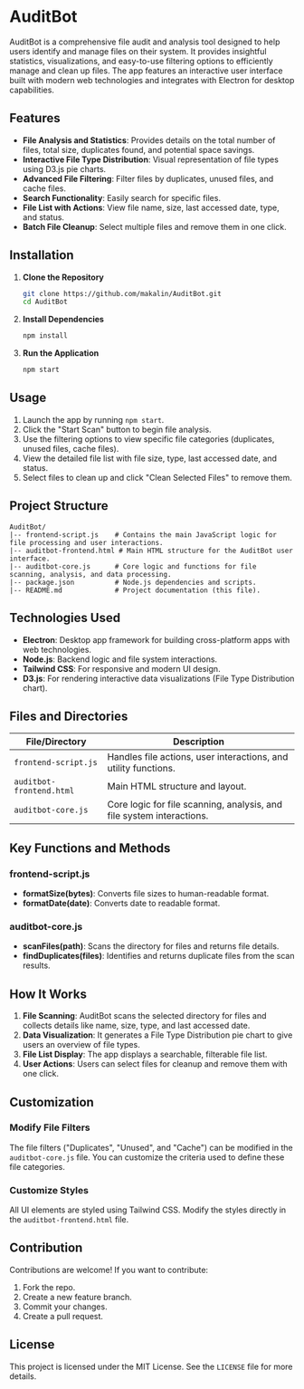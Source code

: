 # AuditBot

AuditBot is a comprehensive file audit and analysis tool designed to help users identify and manage files on their system. It provides insightful statistics, visualizations, and easy-to-use filtering options to efficiently manage and clean up files. The app features an interactive user interface built with modern web technologies and integrates with Electron for desktop capabilities.

## Features

- **File Analysis and Statistics**: Provides details on the total number of files, total size, duplicates found, and potential space savings.
- **Interactive File Type Distribution**: Visual representation of file types using D3.js pie charts.
- **Advanced File Filtering**: Filter files by duplicates, unused files, and cache files.
- **Search Functionality**: Easily search for specific files.
- **File List with Actions**: View file name, size, last accessed date, type, and status.
- **Batch File Cleanup**: Select multiple files and remove them in one click.

## Installation

1. **Clone the Repository**
   ```bash
   git clone https://github.com/makalin/AuditBot.git
   cd AuditBot
   ```

2. **Install Dependencies**
   ```bash
   npm install
   ```

3. **Run the Application**
   ```bash
   npm start
   ```

## Usage

1. Launch the app by running `npm start`.
2. Click the "Start Scan" button to begin file analysis.
3. Use the filtering options to view specific file categories (duplicates, unused files, cache files).
4. View the detailed file list with file size, type, last accessed date, and status.
5. Select files to clean up and click "Clean Selected Files" to remove them.

## Project Structure

```
AuditBot/
|-- frontend-script.js    # Contains the main JavaScript logic for file processing and user interactions.
|-- auditbot-frontend.html # Main HTML structure for the AuditBot user interface.
|-- auditbot-core.js      # Core logic and functions for file scanning, analysis, and data processing.
|-- package.json          # Node.js dependencies and scripts.
|-- README.md             # Project documentation (this file).
```

## Technologies Used

- **Electron**: Desktop app framework for building cross-platform apps with web technologies.
- **Node.js**: Backend logic and file system interactions.
- **Tailwind CSS**: For responsive and modern UI design.
- **D3.js**: For rendering interactive data visualizations (File Type Distribution chart).

## Files and Directories

| File/Directory         | Description                                |
|----------------------|--------------------------------------------|
| `frontend-script.js`  | Handles file actions, user interactions, and utility functions. |
| `auditbot-frontend.html` | Main HTML structure and layout. |
| `auditbot-core.js`    | Core logic for file scanning, analysis, and file system interactions. |

## Key Functions and Methods

### **frontend-script.js**
- **formatSize(bytes)**: Converts file sizes to human-readable format.
- **formatDate(date)**: Converts date to readable format.

### **auditbot-core.js**
- **scanFiles(path)**: Scans the directory for files and returns file details.
- **findDuplicates(files)**: Identifies and returns duplicate files from the scan results.

## How It Works

1. **File Scanning**: AuditBot scans the selected directory for files and collects details like name, size, type, and last accessed date.
2. **Data Visualization**: It generates a File Type Distribution pie chart to give users an overview of file types.
3. **File List Display**: The app displays a searchable, filterable file list.
4. **User Actions**: Users can select files for cleanup and remove them with one click.

## Customization

### **Modify File Filters**
The file filters ("Duplicates", "Unused", and "Cache") can be modified in the `auditbot-core.js` file. You can customize the criteria used to define these file categories.

### **Customize Styles**
All UI elements are styled using Tailwind CSS. Modify the styles directly in the `auditbot-frontend.html` file.

## Contribution
Contributions are welcome! If you want to contribute:

1. Fork the repo.
2. Create a new feature branch.
3. Commit your changes.
4. Create a pull request.

## License
This project is licensed under the MIT License. See the `LICENSE` file for more details.
